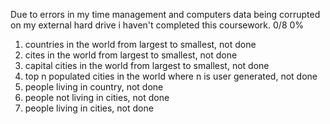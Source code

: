 Due to errors in my time management and computers data being corrupted on my external hard drive i haven't completed this coursework.
0/8 0%

1. countries in the world from largest to smallest, not done
2. cites in the world from largest to smallest, not done 
3. capital cities in the world from largest to smallest, not done 
4. top n populated cities in the world where n is user generated, not done 
5. people living in country, not done 
6. people not living in cities, not done 
7. people living in cities, not done 